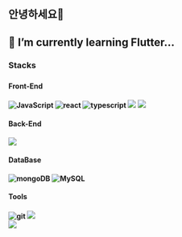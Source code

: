 <h2>안녕하세요👋<h2>
  <p>
    🌱 I’m currently learning Flutter...
    <h3>Stacks<h3>
      <p>
<h4> Front-End <h4> 
  <img alt="JavaScript" src="https://img.shields.io/badge/-JavaScript-ffd166??style=flat-square&logo=javascript&logoColor=white" />
  <img alt ="react" src="https://img.shields.io/badge/-React-61DAFB?style=flat-square&logo=react&logoColor=white">
  <img alt ="typescript" src="https://img.shields.io/badge/-Typescript-20A4F3?style=flat-square&logo=typescript&logoColor=white">  
  <img src="https://img.shields.io/badge/Styled Components-DB7093?style=flat-square&logo=styled-components&logoColor=white" />
  <img src="https://img.shields.io/badge/Tailwind CSS-06B6D4?style=flat-square&logo=Tailwind CSS&logoColor=white" />
 <h4> Back-End <h4>
 <img src="https://img.shields.io/badge/Node.js-69cf00?style=flat-square&logo=Node.js&logoColor=white"/>
 <h4> DataBase <h4> 
   <img alt ="mongoDB" src="https://img.shields.io/badge/MongoDB-47A248?style=flat&logo=MongoDB&logoColor=white">
   <img alt ="MySQL" src="https://img.shields.io/badge/MySQL-4479A1?style=flat&logo=MySQL&logoColor=white"> 
 <h4> Tools <h4>
 <img alt="git" src="https://img.shields.io/badge/-Git-F05032?style=flat-square&logo=git&logoColor=white" />
 <img src="https://img.shields.io/badge/GitHub-181717?style=flat-square&logo=Github&logoColor=white"/>
<br/>
<div>
  <img src="https://github-readme-stats.vercel.app/api?username=JUMTBOX&show_icons=true&theme=dark&card_width=400"/>
 </div>
      
<!--
**JUMTBOX/JUMTBOX** is a ✨ _special_ ✨ repository because its `README.md` (this file) appears on your GitHub profile.

Here are some ideas to get you started:

- 🔭 I’m currently working on ...
- 🌱 I’m currently learning ...
- 👯 I’m looking to collaborate on ...
- 🤔 I’m looking for help with ...
- 💬 Ask me about ...
- 📫 How to reach me: ...
- 😄 Pronouns: ...
- ⚡ Fun fact: ...
-->

